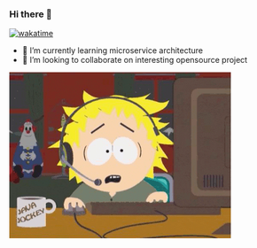 ### Hi there 👋
[![wakatime](https://wakatime.com/badge/user/32c921ba-38a0-484c-8cd4-fae6cc49fa6a.svg)](https://wakatime.com/@32c921ba-38a0-484c-8cd4-fae6cc49fa6a)
- 🌱 I’m currently learning microservice architecture
- 👯 I’m looking to collaborate on interesting opensource project


![](https://github.com/behem0thik/behem0thik/blob/master/giphy.gif)

<!--
**behem0thik/behem0thik** is a ✨ _special_ ✨ repository because its `README.md` (this file) appears on your GitHub profile.

Here are some ideas to get you started:

- 🔭 I’m currently working on ...
- 🌱 I’m currently learning ...
- 👯 I’m looking to collaborate on ...
- 🤔 I’m looking for help with ...
- 💬 Ask me about ...
- 📫 How to reach me: ...
- 😄 Pronouns: ...
- ⚡ Fun fact: ...
-->
